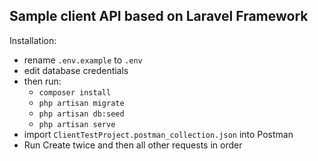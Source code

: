 ## Sample client API based on Laravel Framework

Installation:

- rename `.env.example` to `.env`
- edit database credentials
- then run:
  - `composer install` 
  - `php artisan migrate`
  - `php artisan db:seed`
  - `php artisan serve`
- import `ClientTestProject.postman_collection.json` into Postman
- Run Create twice and then all other requests in order 

